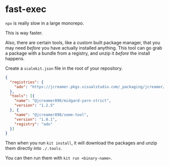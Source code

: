 # fast-exec

`npx` is really slow in a large monorepo.

This is way faster.

Also, there are certain tools, like a custom built package manager, that you may need _before_ you have actually installed anything. This tool can go grab a package with a bundle from a registry, and unzip it _before_ the install happens.

Create a `scalekit.json` file in the root of your repository.

```json
{
  "registries": {
    "ado": "https://jcreamer.pkgs.visualstudio.com/_packaging/jcreamer/npm/registry/"
  },
  "tools": [{
    "name": "@jcreamer898/midgard-yarn-strict",
    "version": "1.2.5"
  }, {
    "name": "@jcreamer898/some-tool",
    "version": "1.0.1",
    "registry": "ado"
  }]
}
```

Then when you run `kit install`, it will download the packages and unzip them directly into `./.tools`.

You can then run them with `kit run <binary-name>`.
